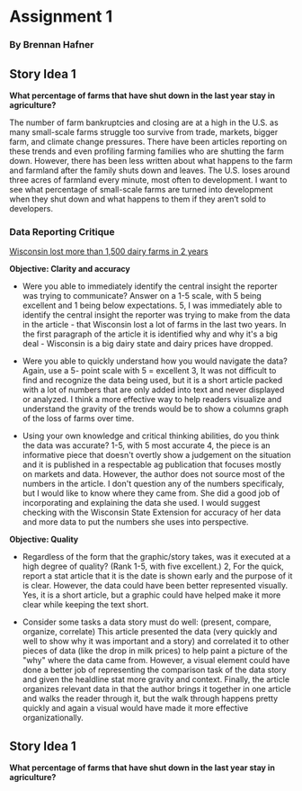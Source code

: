 # Assignment 1

### By Brennan Hafner

## Story Idea 1
**What percentage of farms that have shut down in the last year stay in agriculture?**

The number of farm bankruptcies and closing are at a high in the U.S. as many small-scale farms struggle too survive from trade, markets, bigger farm, and climate change pressures. There have been articles reporting on these trends and even profiling farming families who are shutting the farm down. However, there has been less written about what happens to the farm and farmland after the family shuts down and leaves. The U.S. loses around three acres of farmland every minute, most often to development. I want to see what percentage of small-scale farms are turned into development when they shut down and what happens to them if they aren’t sold to developers.

### Data Reporting Critique ###

[Wisconsin lost more than 1,500 dairy farms in 2 years](https://www.farmprogress.com/commentary/wisconsin-lost-more-1500-dairy-farms-2-years?NL=FP-004_NEW&Issue=FP-004_NEW_20200115_FP-004_NEW_991&sfvc4enews=42&cl=article_1&utm_rid=CPG02000002310793&utm_campaign=45767&utm_medium=email&elq2=9350b5d7b6144b3984f03c1f7168a22d)

**Objective: Clarity and accuracy**
* Were you able to immediately identify the central insight the reporter was trying to communicate? Answer on a 1-5 scale, with 5 being excellent and 1 being below expectations.
5, I was immediately able to identify the central insight the reporter was trying to make from the data in the article - that Wisconsin lost a lot of farms in the last two years. In the first paragraph of the article it is identified why and why it's a big deal - Wisconsin is a big dairy state and dairy prices have dropped.

* Were you able to quickly understand how you would navigate the data? Again, use a 5- point scale with 5 = excellent 
3, It was not difficult to find and recognize the data being used, but it is a short article packed with a lot of numbers that are only added into text and never displayed or analyzed. I think a more effective way to help readers visualize and understand the gravity of the trends would be to show a columns graph of the loss of farms over time.


* Using your own knowledge and critical thinking abilities, do you think the data was accurate? 1-5, with 5 most accurate 
4, the piece is an informative piece that doesn't overtly show a judgement on the situation and it is published in a respectable ag publication that focuses mostly on markets and data. However, the author does not source most of the numbers in the article. I don't question any of the numbers specificaly, but I would like to know where they came from. She did a good job of incorporating and explaining the data she used. I would suggest checking with the Wisconsin State Extension for accuracy of her data and more data to put the numbers she uses into perspective.

**Objective: Quality**

* Regardless of the form that the graphic/story takes, was it executed at a high degree of quality? (Rank 1-5, with five excellent.)
2, For the quick, report a stat article that it is the date is shown early and the purpose of it is clear. However, the data could have been better represented visually. Yes, it is a short article, but a graphic could have helped make it more clear while keeping the text short.

* Consider some tasks a data story must do well: (present, compare, organize, correlate)
This article presented the data (very quickly and well to show why it was important and a story) and correlated it to other pieces of data (like the drop in milk prices) to help paint a picture of the "why" where the data came from. However, a visual element could have done a better job of representing the comparison task of the data story and given the healdline stat more gravity and context. Finally, the article organizes relevant data in that the author brings it together in one article and walks the reader through it, but the walk through happens pretty quickly and again a visual would have made it more effective organizationally.

## Story Idea 1
**What percentage of farms that have shut down in the last year stay in agriculture?**
